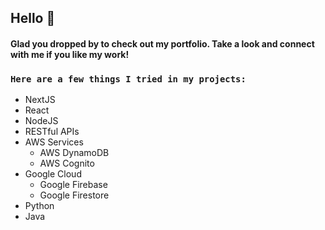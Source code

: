 ## Hello 👋

#### Glad you dropped by to check out my portfolio. Take a look and connect with me if you like my work!

### `Here are a few things I tried in my projects:`

- NextJS
- React
- NodeJS
- RESTful APIs
- AWS Services
  - AWS DynamoDB
  - AWS Cognito
- Google Cloud
  - Google Firebase
  - Google Firestore
- Python
- Java
